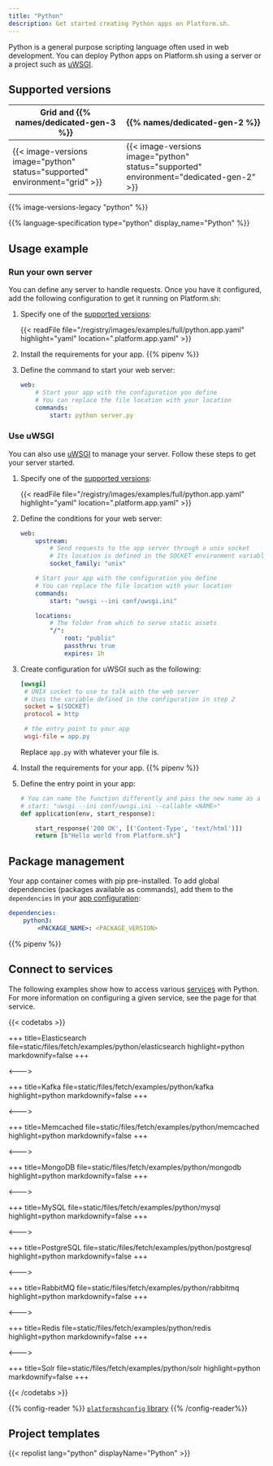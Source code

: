 ```yaml
---
title: "Python"
description: Get started creating Python apps on Platform.sh.
---
```


Python is a general purpose scripting language often used in web development.
You can deploy Python apps on Platform.sh using a server or a project such as [uWSGI](https://uwsgi-docs.readthedocs.io/en/latest/).

## Supported versions

| Grid and {{% names/dedicated-gen-3 %}} | {{% names/dedicated-gen-2 %}} |
|----------------------------------------|------------------------------ |
| {{< image-versions image="python" status="supported" environment="grid" >}} | {{< image-versions image="python" status="supported" environment="dedicated-gen-2" >}} |

{{% image-versions-legacy "python" %}}

{{% language-specification type="python" display_name="Python" %}}

## Usage example

### Run your own server

You can define any server to handle requests.
Once you have it configured, add the following configuration to get it running on Platform.sh:

1. Specify one of the [supported versions](#supported-versions):

    {{< readFile file="/registry/images/examples/full/python.app.yaml" highlight="yaml" location=".platform.app.yaml" >}}

2. Install the requirements for your app.
   {{% pipenv %}}

3. Define the command to start your web server:

   ```yaml {location=".platform.app.yaml"}
   web:
       # Start your app with the configuration you define
       # You can replace the file location with your location
       commands:
           start: python server.py
   ```

### Use uWSGI

You can also use [uWSGI](https://uwsgi-docs.readthedocs.io/en/latest/) to manage your server.
Follow these steps to get your server started.

1. Specify one of the [supported versions](#supported-versions):

    {{< readFile file="/registry/images/examples/full/python.app.yaml" highlight="yaml" location=".platform.app.yaml" >}}

2. Define the conditions for your web server:

   ```yaml {location=".platform.app.yaml"}
   web:
       upstream:
           # Send requests to the app server through a unix socket
           # Its location is defined in the SOCKET environment variable
           socket_family: "unix"

       # Start your app with the configuration you define
       # You can replace the file location with your location
       commands:
           start: "uwsgi --ini conf/uwsgi.ini"

       locations:
           # The folder from which to serve static assets
           "/":
               root: "public"
               passthru: true
               expires: 1h
   ```

3. Create configuration for uWSGI such as the following:

   ```ini {location="config/uwsgi.ini"}
   [uwsgi]
    # UNIX socket to use to talk with the web server
    # Uses the variable defined in the configuration in step 2
    socket = $(SOCKET)
    protocol = http

    # the entry point to your app
    wsgi-file = app.py
   ```

   Replace `app.py` with whatever your file is.

4. Install the requirements for your app.
   {{% pipenv %}}

5. Define the entry point in your app:

   ```python
   # You can name the function differently and pass the new name as a flag
   # start: "uwsgi --ini conf/uwsgi.ini --callable <NAME>"
   def application(env, start_response):

       start_response('200 OK', [('Content-Type', 'text/html')])
       return [b"Hello world from Platform.sh"]
   ```

## Package management

Your app container comes with pip pre-installed.
To add global dependencies (packages available as commands),
add them to the `dependencies` in your [app configuration](../../create-apps/app-reference.md#dependencies):

```yaml {location=".platform.app.yaml"}
dependencies:
    python3:
        <PACKAGE_NAME>: <PACKAGE_VERSION>
```

{{% pipenv %}}

## Connect to services

The following examples show how to access various [services](../../add-services/_index.md) with Python.
For more information on configuring a given service, see the page for that service.

{{< codetabs >}}

+++
title=Elasticsearch
file=static/files/fetch/examples/python/elasticsearch
highlight=python
markdownify=false
+++

<--->

+++
title=Kafka
file=static/files/fetch/examples/python/kafka
highlight=python
markdownify=false
+++

<--->

+++
title=Memcached
file=static/files/fetch/examples/python/memcached
highlight=python
markdownify=false
+++

<--->

+++
title=MongoDB
file=static/files/fetch/examples/python/mongodb
highlight=python
markdownify=false
+++

<--->

+++
title=MySQL
file=static/files/fetch/examples/python/mysql
highlight=python
markdownify=false
+++

<--->

+++
title=PostgreSQL
file=static/files/fetch/examples/python/postgresql
highlight=python
markdownify=false
+++

<--->

+++
title=RabbitMQ
file=static/files/fetch/examples/python/rabbitmq
highlight=python
markdownify=false
+++

<--->

+++
title=Redis
file=static/files/fetch/examples/python/redis
highlight=python
markdownify=false
+++

<--->

+++
title=Solr
file=static/files/fetch/examples/python/solr
highlight=python
markdownify=false
+++

{{< /codetabs >}}


{{% config-reader %}}
[`platformshconfig` library](https://github.com/platformsh/config-reader-python)
{{% /config-reader%}}

## Project templates

{{< repolist lang="python" displayName="Python" >}}
